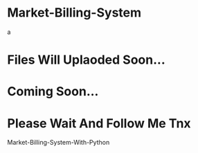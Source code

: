 # Market-Billing-System    

a



# Files Will Uplaoded Soon...

# Coming Soon...
<h1>Please Wait And Follow Me Tnx</h1>

Market-Billing-System-With-Python
